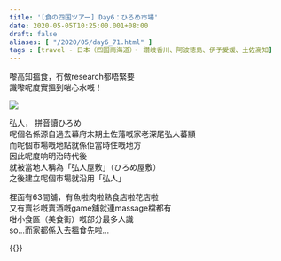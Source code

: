 ```yaml
---
title: '[食の四国ツアー] Day6：ひろめ市場'
date: 2020-05-05T10:25:00.001+08:00
draft: false
aliases: [ "/2020/05/day6_71.html" ]
tags : [travel - 日本（四国南海道）・ 讚岐香川、阿波徳島、伊予愛媛、土佐高知]
---
```


嚟高知搵食，冇做research都唔緊要  
識嚟呢度實搵到啱心水嘅！  

![](/images/shikoku6k.jpg)

弘人， 拼音讀ひろめ  
呢個名係源自過去幕府末期土佐藩嘅家老深尾弘人蕃顯  
而呢個市場嘅地點就係佢當時住嘅地方  
因此呢度响明治時代後  
就被當地人稱為「弘人屋敷」（ひろめ屋敷）  
之後建立呢個市場就沿用「弘人」  
  
裡面有63間舖，有魚啦肉啦熟食店啦花店啦  
又有賣衫嘅賣酒嘅game舖就連massage檔都有  
咁小食區（美食街）嘅部分最多人識  
so...而家都係入去搵食先啦...  
  
{{<shikoku>}}
